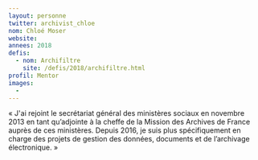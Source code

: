 ```yaml
---
layout: personne
twitter: archivist_chloe
nom: Chloé Moser
website:
annees: 2018
defis:
  - nom: Archifiltre
    site: /defis/2018/archifiltre.html
profil: Mentor
images:
  -
---
```


« J'ai rejoint le secrétariat général des ministères sociaux en
novembre 2013 en tant qu’adjointe à la cheffe de la Mission des
Archives de France auprès de ces ministères. Depuis 2016, je suis
plus spécifiquement en charge des projets de gestion des données,
documents et de l’archivage électronique. »
